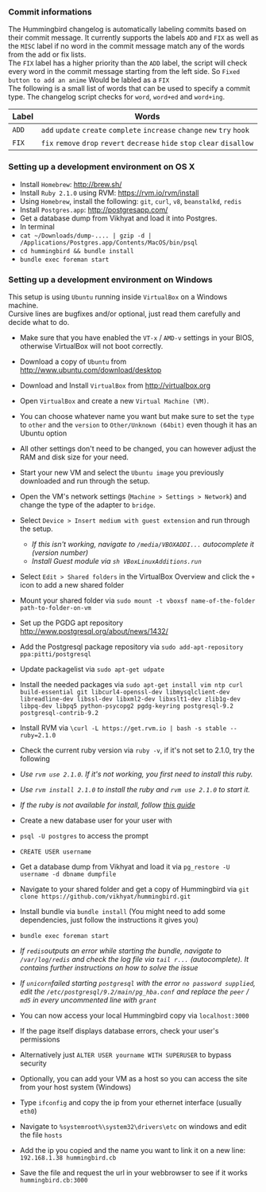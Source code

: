 ### Commit informations
The Hummingbird changelog is automatically labeling commits based on their commit message.
It currently supports the labels `ADD` and `FIX` as well as the `MISC` label if no word in the commit message match any of the words from the add or fix lists.  
The `FIX` label has a higher priority than the `ADD` label, the script will check every word in the commit message starting from the left side. So `Fixed button to add an anime` Would be labled as a `FIX`  
The following is a small list of words that can be used to specify a commit type. The changelog script checks for `word`, `word+ed` and `word+ing`.  

| Label | Words |
| --- | --- |
|`ADD` | `add`  `update`  `create`  `complete`  `increase`  `change`  `new`  `try`  `hook` |
|`FIX` | `fix`  `remove`  `drop`  `revert`  `decrease`  `hide`  `stop`  `clear`  `disallow` |


### Setting up a development environment on OS X
* Install `Homebrew`: http://brew.sh/
* Install `Ruby 2.1.0` using RVM: https://rvm.io/rvm/install
* Using `Homebrew`, install the following: `git`,  `curl`, `v8`, `beanstalkd`, `redis`
* Install `Postgres.app`: http://postgresapp.com/
* Get a database dump from Vikhyat and load it into Postgres.
* In terminal
 * `cat ~/Downloads/dump-.... | gzip -d | /Applications/Postgres.app/Contents/MacOS/bin/psql`
 * `cd hummingbird && bundle install`
 * `bundle exec foreman start`


### Setting up a development environment on Windows
This setup is using `Ubuntu` running inside `VirtualBox` on a Windows machine.  
Cursive lines are bugfixes and/or optional, just read them carefully and decide what to do.

* Make sure that you have enabled the `VT-x` / `AMD-v` settings in your BIOS,  
 otherwise VirtualBox will not boot correctly.
* Download a copy of `Ubuntu` from http://www.ubuntu.com/download/desktop
* Download and Install `VirtualBox` from http://virtualbox.org
* Open `VirtualBox` and create a new `Virtual Machine (VM)`.
 * You can choose whatever name you want but make sure to set the `type` to `other` and the `version` to `Other/Unknown (64bit)` even though it has an Ubuntu option
 * All other settings don't need to be changed, you can however adjust the RAM and disk size for your need.
* Start your new VM and select the `Ubuntu image` you previously downloaded and run through the setup.
* Open the VM's network settings (`Machine > Settings > Network`) and change the type of the adapter to `bridge`.
* Select `Device > Insert medium with guest extension` and run through the setup.
	* *If this isn't working, navigate to `/media/VBOXADDI...` autocomplete it (version number)*
	* *Install Guest module via `sh VBoxLinuxAdditions.run`*
* Select `Edit > Shared folders` in the VirtualBox Overview and click the `+` icon to add a new shared folder
* Mount your shared folder via `sudo mount -t vboxsf name-of-the-folder path-to-folder-on-vm`
* Set up the PGDG apt repository http://www.postgresql.org/about/news/1432/
* Add the Postgresql package repository via `sudo add-apt-repository ppa:pitti/postgresql`
* Update packagelist via `sudo apt-get udpate`
* Install the needed packages via `sudo apt-get install vim ntp curl build-essential git libcurl4-openssl-dev libmysqlclient-dev libreadline-dev libssl-dev libxml2-dev libxslt1-dev zlib1g-dev libpq-dev libpq5 python-psycopg2 pgdg-keyring postgresql-9.2 postgresql-contrib-9.2`
* Install RVM via `\curl -L https://get.rvm.io | bash -s stable --ruby=2.1.0`
 * Check the current ruby version via `ruby -v`, if it's not set to 2.1.0, try the following
  * *Use `rvm use 2.1.0`. If it's not working, you first need to install this ruby.*
  * *Use `rvm install 2.1.0` to install the ruby and `rvm use 2.1.0` to start it.*
  * *If the ruby is not available for install, follow [this guide]( http://stackoverflow.com/questions/9056008/installed-ruby-1-9-3-with-rvm-but-command-line-doesnt-show-ruby-v/9056395#9056395)*
* Create a new database user for your user with
 * `psql -U postgres` to access the prompt
 * `CREATE USER username`
* Get a database dump from Vikhyat and load it via `pg_restore -U username -d dbname dumpfile`
* Navigate to your shared folder and get a copy of Hummingbird via `git clone https://github.com/vikhyat/hummingbird.git`
* Install bundle via `bundle install` (You might need to add some dependencies, just follow the instructions it gives you)
* `bundle exec foreman start`
 * *If `redis`outputs an error while starting the bundle, navigate to `/var/log/redis` and check the log file via `tail r...` (autocomplete). It contains further instructions on how to solve the issue*
 * *If `unicorn`failed starting `postgresql` with the error `no password supplied`, edit the `/etc/postgresql/9.2/main/pg_hba.conf` and replace the `peer` / `md5` in every uncommented line with `grant`*
* You can now access your local Hummingbird copy via `localhost:3000`
 * If the page itself displays database errors, check your user's permissions
 * Alternatively just `ALTER USER yourname WITH SUPERUSER` to bypass security

* Optionally, you can add your VM as a host so you can access the site from your host system (Windows)
 * Type `ifconfig` and copy the ip from your ethernet interface (usually `eth0`)
 * Navigate to `%systemroot%\system32\drivers\etc` on windows and edit the file `hosts`
 * Add the ip you copied and the name you want to link it on a new line: `192.168.1.38 hummingbird.cb`
 * Save the file and request the url in your webbrowser to see if it works `hummingbird.cb:3000`
